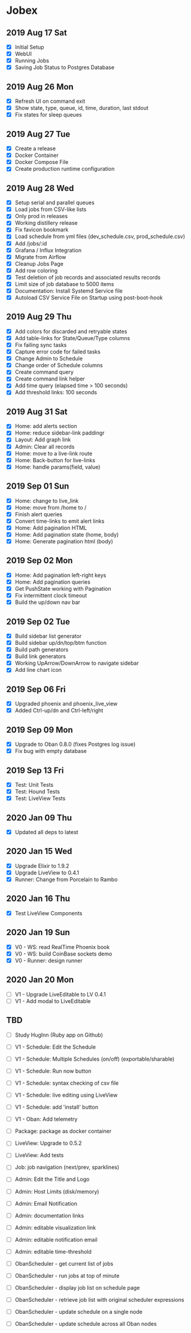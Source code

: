 # Jobex

## 2019 Aug 17 Sat

- [x] Initial Setup
- [x] WebUI
- [x] Running Jobs
- [x] Saving Job Status to Postgres Database

## 2019 Aug 26 Mon

- [x] Refresh UI on command exit
- [x] Show state, type, queue, id, time, duration, last stdout
- [x] Fix states for sleep queues

## 2019 Aug 27 Tue

- [x] Create a release
- [x] Docker Container
- [x] Docker Compose File
- [x] Create production runtime configuration

## 2019 Aug 28 Wed

- [x] Setup serial and parallel queues
- [x] Load jobs from CSV-like lists
- [x] Only prod in releases
- [x] Working distillery release
- [x] Fix favicon bookmark
- [x] Load schedule from yml files (dev_schedule.csv, prod_schedule.csv)
- [x] Add /jobs/:id
- [x] Grafana / Influx Integration
- [x] Migrate from Airflow
- [x] Cleanup Jobs Page
- [x] Add row coloring
- [x] Test deletion of job records and associated results records
- [x] Limit size of job database to 5000 items
- [x] Documentation: Install Systemd Service file
- [x] Autoload CSV Service File on Startup using post-boot-hook

## 2019 Aug 29 Thu

- [x] Add colors for discarded and retryable states
- [x] Add table-links for State/Queue/Type columns
- [x] Fix failing sync tasks
- [x] Capture error code for failed tasks
- [x] Change Admin to Schedule
- [x] Change order of Schedule columns
- [x] Create command query
- [x] Create command link helper
- [x] Add time query (elapsed time > 100 seconds)
- [x] Add threshold links: 100 seconds

## 2019 Aug 31 Sat

- [x] Home: add alerts section
- [x] Home: reduce sidebar-link paddingr
- [x] Layout: Add graph link
- [x] Admin: Clear all records
- [x] Home: move to a live-link route
- [x] Home: Back-button for live-links
- [x] Home: handle params(field, value)

## 2019 Sep 01 Sun

- [x] Home: change to live_link
- [x] Home: move from /home to /
- [x] Finish alert queries
- [x] Convert time-links to emit alert links
- [x] Home: Add pagination HTML
- [x] Home: Add pagination state (home, body)
- [x] Home: Generate pagination html (body)

## 2019 Sep 02 Mon

- [x] Home: Add pagination left-right keys
- [x] Home: Add pagination queries
- [x] Get PushState working with Pagination
- [x] Fix intermittent clock timeout 
- [x] Build the up/down nav bar

## 2019 Sep 02 Tue

- [x] Build sidebar list generator
- [x] Build sidebar up/dn/top/btm function
- [x] Build path generators
- [x] Build link generators
- [x] Working UpArrow/DownArrow to navigate sidebar
- [x] Add line chart icon

## 2019 Sep 06 Fri

- [x] Upgraded phoenix and phoenix_live_view
- [x] Added Ctrl-up/dn and Ctrl-left/right 

## 2019 Sep 09 Mon

- [x] Upgrade to Oban 0.8.0 (fixes Postgres log issue)
- [x] Fix bug with empty database

## 2019 Sep 13 Fri

- [x] Test: Unit Tests
- [x] Test: Hound Tests
- [x] Test: LiveView Tests

## 2020 Jan 09 Thu

- [x] Updated all deps to latest

## 2020 Jan 15 Wed

- [x] Upgrade Elixir to 1.9.2
- [x] Upgrade LiveView to 0.4.1
- [x] Runner: Change from Porcelain to Rambo

## 2020 Jan 16 Thu

- [x] Test LiveView Components

## 2020 Jan 19 Sun

- [x] V0 - WS: read RealTime Phoenix book
- [x] V0 - WS: build CoinBase sockets demo
- [x] V0 - Runner: design runner

## 2020 Jan 20 Mon

- [ ] V1 - Upgrade LiveEditable to LV 0.4.1
- [ ] V1 - Add modal to LiveEditable

## TBD

- [ ] Study HugInn (Ruby app on Github)

- [ ] V1 - Schedule: Edit the Schedule
- [ ] V1 - Schedule: Multiple Schedules (on/off) (exportable/sharable)
- [ ] V1 - Schedule: Run now button
- [ ] V1 - Schedule: syntax checking of csv file
- [ ] V1 - Schedule: live editing using LiveView
- [ ] V1 - Schedule: add 'install' button
- [ ] V1 - Oban: Add telemetry

- [ ] Package: package as docker container

- [ ] LiveView: Upgrade to 0.5.2
- [ ] LiveView: Add tests

- [ ] Job: job navigation (next/prev, sparklines)

- [ ] Admin: Edit the Title and Logo
- [ ] Admin: Host Limits (disk/memory)
- [ ] Admin: Email Notification
- [ ] Admin: documentation links
- [ ] Admin: editable visualization link
- [ ] Admin: editable notification email
- [ ] Admin: editable time-threshold

- [ ] ObanScheduler - get current list of jobs
- [ ] ObanScheduler - run jobs at top of minute
- [ ] ObanScheduler - display job list on schedule page
- [ ] ObanScheduler - retrieve job list with original scheduler expressions
- [ ] ObanScheduler - update schedule on a single node
- [ ] ObanScheduler - update schedule across all Oban nodes


